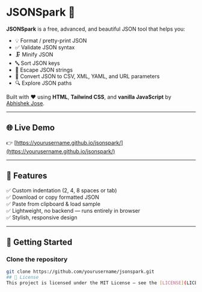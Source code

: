 # JSONSpark 🚀

**JSONSpark** is a free, advanced, and beautiful JSON tool that helps you:
- 💡 Format / pretty-print JSON
- ✅ Validate JSON syntax
- 🗜️ Minify JSON
- 🔤 Sort JSON keys
- 🔐 Escape JSON strings
- 🔄 Convert JSON to CSV, XML, YAML, and URL parameters
- 🔍 Explore JSON paths

Built with ❤️ using **HTML**, **Tailwind CSS**, and **vanilla JavaScript** by [Abhishek Jose](https://github.com/yourusername).

---

## 🌐 Live Demo
👉 [https://yourusername.github.io/jsonspark/](https://yourusername.github.io/jsonspark/)

---

## 📌 Features
✅ Custom indentation (2, 4, 8 spaces or tab)  
✅ Download or copy formatted JSON  
✅ Paste from clipboard & load sample  
✅ Lightweight, no backend — runs entirely in browser  
✅ Stylish, responsive design  

---

## 🚀 Getting Started

### Clone the repository
```bash
git clone https://github.com/yourusername/jsonspark.git
## 📄 License
This project is licensed under the MIT License — see the [LICENSE](LICENSE) file for details.
